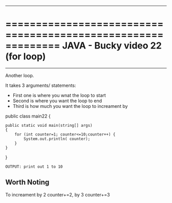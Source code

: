 *************************************************************
=============================================================
JAVA - Bucky video 22 (for loop)
=============================================================
*************************************************************

Another loop.

It takes 3 arguments/ statements:
- First one is where you wnat the loop to start
- Second is where you want the loop to end
- Third is how much you want the loop to increament by


public class main22 {

	public static void main(string[] args)
	{
		for (int counter=1; counter<=10;counter++) {
			System.out.println( counter);
		}
	}
}

	OUTPUT: print out 1 to 10

Worth Noting
------------

To increament by 2 counter+=2, by 3 counter+=3